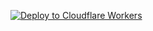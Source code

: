[![Deploy to Cloudflare Workers](https://deploy.workers.cloudflare.com/button)](https://deploy.workers.cloudflare.com/?url=https://github.com/meqhunter/oppai-tunnel-alibabaprivate)

